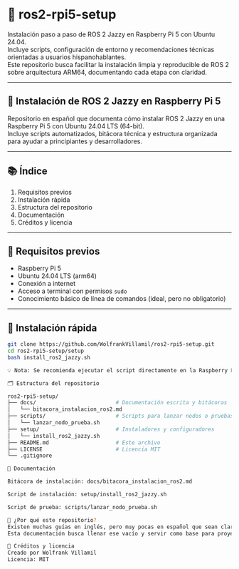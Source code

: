 # 🚀 ros2-rpi5-setup

Instalación paso a paso de ROS 2 Jazzy en Raspberry Pi 5 con Ubuntu 24.04.  
Incluye scripts, configuración de entorno y recomendaciones técnicas orientadas a usuarios hispanohablantes.  
Este repositorio busca facilitar la instalación limpia y reproducible de ROS 2 sobre arquitectura ARM64, documentando cada etapa con claridad.

---

## 🚀 Instalación de ROS 2 Jazzy en Raspberry Pi 5

Repositorio en español que documenta cómo instalar ROS 2 Jazzy en una Raspberry Pi 5 con Ubuntu 24.04 LTS (64-bit).  
Incluye scripts automatizados, bitácora técnica y estructura organizada para ayudar a principiantes y desarrolladores.

---

## 📚 Índice

1. Requisitos previos  
2. Instalación rápida  
3. Estructura del repositorio  
4. Documentación  
5. Créditos y licencia

---

## 🔧 Requisitos previos

- Raspberry Pi 5  
- Ubuntu 24.04 LTS (arm64)  
- Conexión a internet  
- Acceso a terminal con permisos `sudo`  
- Conocimiento básico de línea de comandos (ideal, pero no obligatorio)

---

## 🚀 Instalación rápida

```bash
git clone https://github.com/WolfrankVillamil/ros2-rpi5-setup.git
cd ros2-rpi5-setup/setup
bash install_ros2_jazzy.sh

💡 Nota: Se recomienda ejecutar el script directamente en la Raspberry Pi con Ubuntu 24.04 LTS instalado.

🗂 Estructura del repositorio

ros2-rpi5-setup/
├── docs/                         # Documentación escrita y bitácoras
│   └── bitacora_instalacion_ros2.md
├── scripts/                      # Scripts para lanzar nodos o pruebas
│   └── lanzar_nodo_prueba.sh
├── setup/                        # Instaladores y configuradores
│   └── install_ros2_jazzy.sh
├── README.md                     # Este archivo
├── LICENSE                       # Licencia MIT
└── .gitignore

📄 Documentación

Bitácora de instalación: docs/bitacora_instalacion_ros2.md

Script de instalación: setup/install_ros2_jazzy.sh

Script de prueba: scripts/lanzar_nodo_prueba.sh

🧠 ¿Por qué este repositorio?
Existen muchas guías en inglés, pero muy pocas en español que sean claras, limpias y adaptadas al entorno real de trabajo con Raspberry Pi 5 y ROS 2.
Esta documentación busca llenar ese vacío y servir como base para proyectos más grandes u otros desarrollos con ROS.

📝 Créditos y licencia
Creado por Wolfrank Villamil
Licencia: MIT
